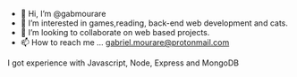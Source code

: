 - 👋 Hi, I’m @gabmourare
- 👀 I’m interested in games,reading, back-end web development and cats.
- 💞️ I’m looking to collaborate on web based projects.
- 📫 How to reach me ...
gabriel.mourare@protonmail.com

I got experience with Javascript, Node, Express and MongoDB

<!---
IdoLongbeard/IdoLongbeard is a ✨ special ✨ repository because its `README.md` (this file) appears on your GitHub profile.
You can click the Preview link to take a look at your changes.
--->
